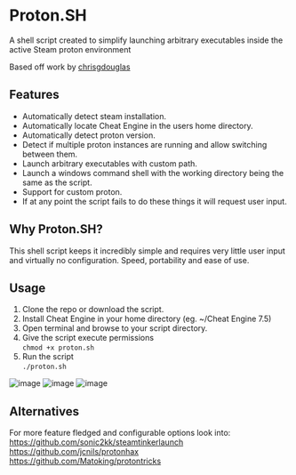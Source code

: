 # Proton.SH
A shell script created to simplify launching arbitrary executables inside the active Steam proton environment  

Based off work by [chrisgdouglas](https://github.com/chrisgdouglas/cehelper)

## Features
* Automatically detect steam installation.  
* Automatically locate Cheat Engine in the users home directory.  
* Automatically detect proton version.  
* Detect if multiple proton instances are running and allow switching between them.   
* Launch arbitrary executables with custom path.  
* Launch a windows command shell with the working directory being the same as the script.  
* Support for custom proton.  
* If at any point the script fails to do these things it will request user input. 

## Why Proton.SH?
This shell script keeps it incredibly simple and requires very little user input and virtually no configuration. Speed, portability and ease of use.

## Usage
1. Clone the repo or download the script.
2. Install Cheat Engine in your home directory (eg. ~/Cheat Engine 7.5)
3. Open terminal and browse to your script directory.  
4. Give the script execute permissions  
```chmod +x proton.sh```  
5. Run the script  
```./proton.sh```

![image](https://github.com/user-attachments/assets/a0b495d5-d51d-4e1c-8b4e-8bec49cfc092)
![image](https://github.com/user-attachments/assets/da210ce5-fd20-4290-ab5b-aa3d71b9b03f)
![image](https://github.com/user-attachments/assets/27f4992a-d4ea-4314-9256-7a3a75fda099)





## Alternatives
For more feature fledged and configurable options look into:  
https://github.com/sonic2kk/steamtinkerlaunch  
https://github.com/jcnils/protonhax  
https://github.com/Matoking/protontricks  
